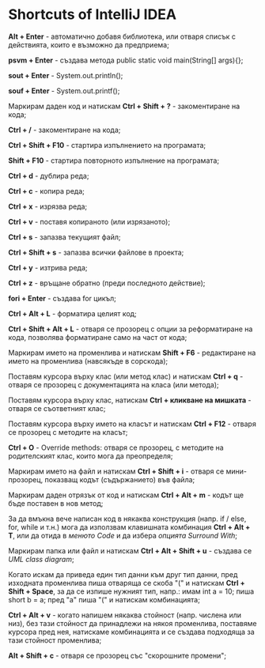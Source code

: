 # Shortcuts of IntelliJ IDEA

__Alt + Enter__ - автоматично добавя библиотека, или отваря списък с действията, които е възможно да предприема;

__psvm + Enter__ - създава метода public static void main(String[] args){};

__sout + Enter__ - System.out.println();

__souf + Enter__ - System.out.printf();

Маркирам даден код и натискам __Ctrl + Shift + ?__ - закоментиране на кода;

__Ctrl + /__ - закоментиране на кода;

__Ctrl + Shift + F10__ - стартира изпълнението на програмата;

__Shift + F10__ - стартира повторното изпълнение на програмата;

__Ctrl + d__ - дублира реда;

__Ctrl + c__ - копира реда;

__Ctrl + x__ - изрязва реда;

__Ctrl + v__ - поставя копираното (или изрязаното);

__Ctrl + s__ - запазва текущият файл;

__Ctrl + Shift + s__ - запазва всички файлове в проекта;

__Ctrl + y__ - изтрива реда;

__Ctrl + z__ - връщане обратно (преди последното действие);

__fori + Enter__ - създава for цикъл;

__Ctrl + Alt + L__ - форматира целият код;

__Ctrl + Shift + Alt + L__ - отваря се прозорец с опции за реформатиране на кода, позволява форматиране само на част от кода;

Маркирам името на променлива и натискам __Shift + F6__ - редактиране на името на променлива (навсякъде в сорскода);

Поставям курсора върху клас (или метод клас) и натискам __Ctrl + q__ - отваря се прозорец с документацията на класа (или метода);

Поставям курсора върху клас, натискам __Ctrl + кликване на мишката__ - отваря се съответният клас;

Поставям курсора върху името на класът и натискам __Ctrl + F12__ - отваря се прозорец с методите на класът;

__Ctrl + O__ - Override methods: отваря се прозорец, с методите на родителският клас, които мога да преопределя;

Маркирам името на файл и натискам __Ctrl + Shift + i__ - отваря се мини-прозорец, показващ кодът (съдържанието) във файла;

Маркирам даден отрязък от код и натискам __Ctrl + Alt + m__ - кодът ще бъде поставен в нов метод;

За да вмъкна вече написан код в някаква конструкция (напр. if / else, for, while и т.н.) мога да използвам клавишната
комбинация __Ctrl + Alt + T__, или да отида в _менюто Code_ и да избера _опцията Surround With_;

Маркирам папка или файл и натискам __Ctrl + Alt + Shift + u__ - създава се _UML class diagram_;

Когато искам да приведа един тип данни към друг тип данни, пред изходната променлива пиша отваряща се скоба "(" и
натискам __Ctrl + Shift + Space__, за да се изпише нужният тип, напр.: имам int a = 10; пиша short b = a; пред "a" пиша
"(" и натискам комбинацията;

__Ctrl + Alt + v__ - когато напишем някаква стойност (напр. числена или низ), без тази стойност да принадлежи на
някоя променлива, поставяме курсора пред нея, натискаме комбинацията и се създава подходяща за тази стойност променлива;

__Alt + Shift + c__ - отваря се прозорец със "скорошните промени";



